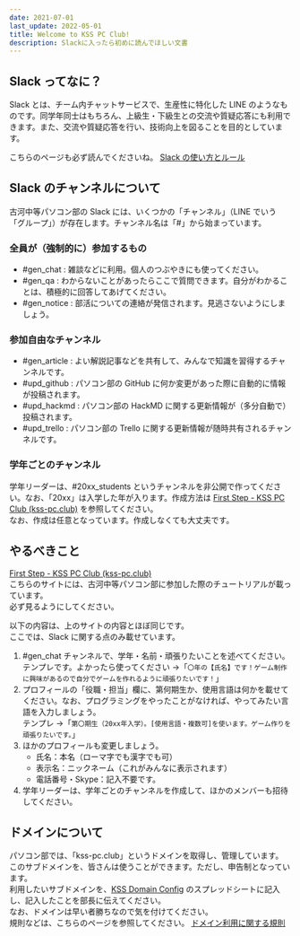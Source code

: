```yaml
---
date: 2021-07-01
last_update: 2022-05-01
title: Welcome to KSS PC Club!
description: Slackに入ったら初めに読んでほしい文書
---
```


## Slack ってなに？

Slack とは、チーム内チャットサービスで、生産性に特化した LINE のようなものです。同学年同士はもちろん、上級生・下級生との交流や質疑応答にも利用できます。また、交流や質疑応答を行い、技術向上を図ることを目的としています。

こちらのページも必ず読んでくださいね。 [Slack の使い方とルール](./using-slack)

## Slack のチャンネルについて

古河中等パソコン部の Slack には、いくつかの「チャンネル」（LINE でいう「グループ」）が存在します。チャンネル名は「#」から始まっています。

### 全員が（強制的に）参加するもの

- #gen_chat : 雑談などに利用。個人のつぶやきにも使ってください。
- #gen_qa : わからないことがあったらここで質問できます。自分がわかることは、積極的に回答してあげてください。
- #gen_notice : 部活についての連絡が発信されます。見逃さないようにしましょう。

### 参加自由なチャンネル

- #gen_article : よい解説記事などを共有して、みんなで知識を習得するチャンネルです。
- #upd_github : パソコン部の GitHub に何か変更があった際に自動的に情報が投稿されます。
- #upd_hackmd : パソコン部の HackMD に関する更新情報が（多分自動で）投稿されます。
- #upd_trello : パソコン部の Trello に関する更新情報が随時共有されるチャンネルです。

### 学年ごとのチャンネル

学年リーダーは、#20xx_students というチャンネルを非公開で作ってください。なお、「20xx」は入学した年が入ります。作成方法は [First Step - KSS PC Club (kss-pc.club)](https://firststep.kss-pc.club/#/4/4) を参照してください。<br>
なお、作成は任意となっています。作成しなくても大丈夫です。

## やるべきこと

[First Step - KSS PC Club (kss-pc.club)](https://firststep.kss-pc.club/)<br>
こちらのサイトには、古河中等パソコン部に参加した際のチュートリアルが載っています。<br>
必ず見るようにしてください。

以下の内容は、上のサイトの内容とほぼ同じです。<br>
ここでは、Slack に関する点のみ載せています。

1. #gen_chat チャンネルで、学年・名前・頑張りたいことを述べてください。<br>
   テンプレです。よかったら使ってください →「`〇年の【氏名】です！ゲーム制作に興味があるので自分でゲームを作れるように頑張りたいです！`」
2. プロフィールの「役職・担当」欄に、第何期生か、使用言語は何かを載せてください。なお、プログラミングをやったことがなければ、やってみたい言語を入力しましょう。<br>
   テンプレ →「`第〇期生（20xx年入学）。[使用言語・複数可]を使います。ゲーム作りを頑張りたいです。`」
3. ほかのプロフィールも変更しましょう。
   - 氏名：本名（ローマ字でも漢字でも可）
   - 表示名：ニックネーム（これがみんなに表示されます）
   - 電話番号・Skype：記入不要です。
4. 学年リーダーは、学年ごとのチャンネルを作成して、ほかのメンバーも招待してください。

## ドメインについて

パソコン部では、「kss-pc.club」というドメインを取得し、管理しています。<br>
このサブドメインを、皆さんは使うことができます。ただし、申告制となっています。<br>
利用したいサブドメインを、[KSS Domain Config](https://s.kss-pc.club/dns-gss) のスプレッドシートに記入し、記入したことを部長に伝えてください。<br>
なお、ドメインは早い者勝ちなので気を付けてください。<br>
規則などは、こちらのページを参照してください。 [ドメイン利用に関する規則](./domain-rules)
